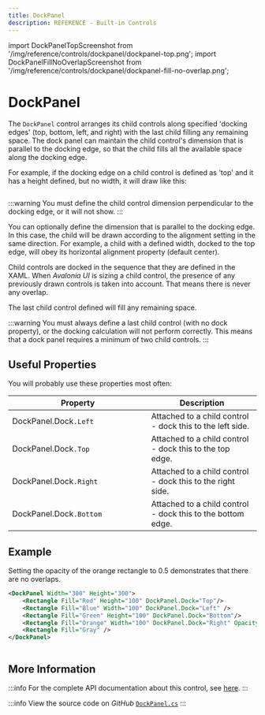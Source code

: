 ```yaml
---
title: DockPanel
description: REFERENCE - Built-in Controls
---
```


import DockPanelTopScreenshot from '/img/reference/controls/dockpanel/dockpanel-top.png';
import DockPanelFillNoOverlapScreenshot from '/img/reference/controls/dockpanel/dockpanel-fill-no-overlap.png'; 

# DockPanel

The `DockPanel` control arranges its child controls along specified 'docking edges' (top, bottom, left, and right) with the last child filling any remaining space. The dock panel can maintain the child control's dimension that is parallel to the docking edge, so that the child fills all the available space along the docking edge.

For example, if the docking edge on a child control is defined as 'top' and it has a height defined, but no width, it will draw like this:

<img src={DockPanelTopScreenshot} alt=""/>

:::warning
You must define the child control dimension perpendicular to the docking edge, or it will not show.
:::

You can optionally define the dimension that is parallel to the docking edge. In this case, the child will be drawn according to the alignment setting in the same direction. For example, a child with a defined width, docked to the top edge, will obey its horizontal alignment property (default center).

Child controls are docked in the sequence that they are defined in the XAML. When _Avalonia UI_ is sizing a child control, the presence of any previously drawn controls is taken into account. That means there is never any overlap.

The last child control defined will fill any remaining space.

:::warning
You must always define a last child control (with no dock property), or the docking calculation will not perform correctly. This means that a dock panel requires a minimum of two child controls.
:::

## Useful Properties

You will probably use these properties most often:

<table><thead><tr><th width="266">Property</th><th>Description</th></tr></thead><tbody><tr><td>DockPanel.Dock<code>.Left</code></td><td>Attached to a child control - dock this to the left side.</td></tr><tr><td>DockPanel.Dock<code>.Top</code></td><td>Attached to a child control - dock this to the top edge.</td></tr><tr><td>DockPanel.Dock<code>.Right</code></td><td>Attached to a child control - dock this to the right side.</td></tr><tr><td>DockPanel.Dock<code>.Bottom</code></td><td>Attached to a child control - dock this to the bottom edge.</td></tr></tbody></table>

## Example

Setting the opacity of the orange rectangle to 0.5 demonstrates that there are no overlaps.

```xml
<DockPanel Width="300" Height="300">
    <Rectangle Fill="Red" Height="100" DockPanel.Dock="Top"/>
    <Rectangle Fill="Blue" Width="100" DockPanel.Dock="Left" />
    <Rectangle Fill="Green" Height="100" DockPanel.Dock="Bottom"/>
    <Rectangle Fill="Orange" Width="100" DockPanel.Dock="Right" Opacity="0.5"/>
    <Rectangle Fill="Gray" />
</DockPanel>
```

<img src={DockPanelFillNoOverlapScreenshot} alt="" />

## More Information

:::info
For the complete API documentation about this control, see [here](https://api-docs.avaloniaui.net/docs/T_Avalonia_Controls_DockPanel).
:::

:::info
View the source code on _GitHub_ [`DockPanel.cs`](https://github.com/AvaloniaUI/Avalonia/blob/master/src/Avalonia.Controls/DockPanel.cs)
:::